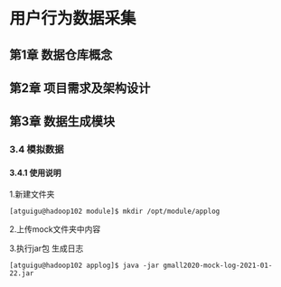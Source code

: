 # 用户行为数据采集



## 第1章 数据仓库概念

## 第2章 项目需求及架构设计

## 第3章 数据生成模块

### 3.4 模拟数据

#### 3.4.1 使用说明

1.新建文件夹

```shell
[atguigu@hadoop102 module]$ mkdir /opt/module/applog
```

2.上传mock文件夹中内容

3.执行jar包 生成日志

```shell
[atguigu@hadoop102 applog]$ java -jar gmall2020-mock-log-2021-01-22.jar
```

